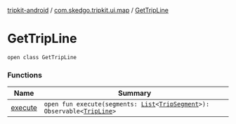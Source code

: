 [tripkit-android](../../index.md) / [com.skedgo.tripkit.ui.map](../index.md) / [GetTripLine](./index.md)

# GetTripLine

`open class GetTripLine`

### Functions

| Name | Summary |
|---|---|
| [execute](execute.md) | `open fun execute(segments: `[`List`](https://kotlinlang.org/api/latest/jvm/stdlib/kotlin.collections/-list/index.html)`<`[`TripSegment`](../../skedgo.tripkit.routing/-trip-segment/index.md)`>): Observable<`[`TripLine`](../-trip-line.md)`>` |
